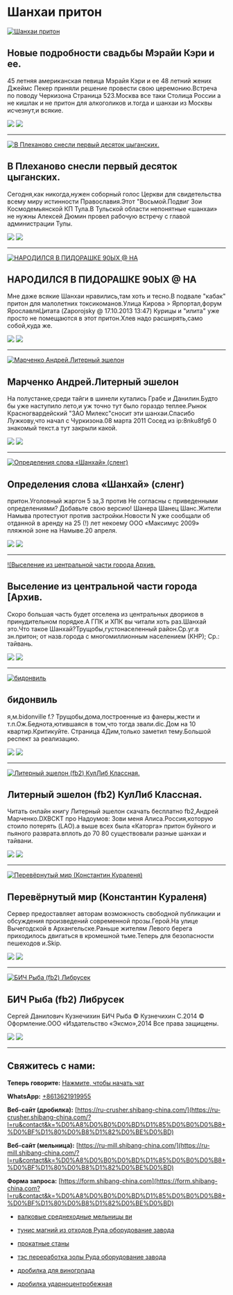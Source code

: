 # Шанхаи притон

<a href="https://swt.shibang-china.com/?l=ru&img&k=%D0%A8%D0%B0%D0%BD%D1%85%D0%B0%D0%B8+%D0%BF%D1%80%D0%B8%D1%82%D0%BE%D0%BD" target="_blank">![Шанхаи притон](http://static.shibang-china.com/all-800x300/1313.jpg)</a>

## Новые подробности свадьбы Мэрайи Кэри и ее.
45 летняя американская певица Мэрайя Кэри и ее 48 летний жених Джеймс Пекер приняли решение провести свою церемонию.Встреча по поводу Черкизона Страница 523.Москва все таки Столица России а не кишлак и не притон для алкоголиков и.тогда и шанхаи из Москвы исчезнут,и всякие.


<a href="https://whatsapp.shibangsoft.com/WhatsApp.php" target="_blank" title="WhatsApp">![](http://static.shibang-china.com/icon/whatsapp.png)</a> <a href="https://swt.shibang-china.com/?l=ru&icon&k=%D0%A8%D0%B0%D0%BD%D1%85%D0%B0%D0%B8+%D0%BF%D1%80%D0%B8%D1%82%D0%BE%D0%BD" target="_blank">![](http://static.shibang-china.com/icon/chat-ru.png)</a>

---

<a href="https://swt.shibang-china.com/?l=ru&img&k=%D0%A8%D0%B0%D0%BD%D1%85%D0%B0%D0%B8+%D0%BF%D1%80%D0%B8%D1%82%D0%BE%D0%BD" target="_blank">![В Плеханово снесли первый десяток цыганских.](http://static.shibang-china.com/all-800x300/760.jpg)</a>

## В Плеханово снесли первый десяток цыганских.
Сегодня,как никогда,нужен соборный голос Церкви для свидетельства всему миру истинности Православия.Этот "Восьмой.Подвиг Зои Космодемьянской КП Тула.В Тульской области непонятные «шанхаи» не нужны Алексей Дюмин провел рабочую встречу с главой администрации Тулы.


<a href="https://whatsapp.shibangsoft.com/WhatsApp.php" target="_blank" title="WhatsApp">![](http://static.shibang-china.com/icon/whatsapp.png)</a> <a href="https://swt.shibang-china.com/?l=ru&icon&k=%D0%A8%D0%B0%D0%BD%D1%85%D0%B0%D0%B8+%D0%BF%D1%80%D0%B8%D1%82%D0%BE%D0%BD" target="_blank">![](http://static.shibang-china.com/icon/chat-ru.png)</a>

---

<a href="https://swt.shibang-china.com/?l=ru&img&k=%D0%A8%D0%B0%D0%BD%D1%85%D0%B0%D0%B8+%D0%BF%D1%80%D0%B8%D1%82%D0%BE%D0%BD" target="_blank">![НАРОДИЛСЯ В ПИДОРАШКЕ 90ЫХ @ НА](http://static.shibang-china.com/all-800x300/913.jpg)</a>

## НАРОДИЛСЯ В ПИДОРАШКЕ 90ЫХ @ НА
Мне даже всякие Шанхаи нравились,там хоть и тесно.В подвале "кабак" притон для малолетниx токсикоманов.Улица Кирова > Ярпортал,форум ЯрославляЦитата (Zaporojsky @ 17.10.2013 13:47) Курицы и "илита" уже просто не помещаются в этот притон.Хлев надо расширять,само собой,куда же.


<a href="https://whatsapp.shibangsoft.com/WhatsApp.php" target="_blank" title="WhatsApp">![](http://static.shibang-china.com/icon/whatsapp.png)</a> <a href="https://swt.shibang-china.com/?l=ru&icon&k=%D0%A8%D0%B0%D0%BD%D1%85%D0%B0%D0%B8+%D0%BF%D1%80%D0%B8%D1%82%D0%BE%D0%BD" target="_blank">![](http://static.shibang-china.com/icon/chat-ru.png)</a>

---

<a href="https://swt.shibang-china.com/?l=ru&img&k=%D0%A8%D0%B0%D0%BD%D1%85%D0%B0%D0%B8+%D0%BF%D1%80%D0%B8%D1%82%D0%BE%D0%BD" target="_blank">![Марченко Андрей.Литерный эшелон](http://static.shibang-china.com/all-800x300/1484.jpg)</a>

## Марченко Андрей.Литерный эшелон
На полустанке,среди тайги в шинели кутались Грабе и Данилин.Будто бы уже наступило лето,и уж точно тут было гораздо теплее.Рынок Красногвардейский "ЗАО Милекс"сносит эти шанхаи.Спасибо Лужкову,что начал с Чуркизона.08 марта 2011 Сосед из ip:8nku8fg6 0 знакомый текст.а тут закрыли какой.


<a href="https://whatsapp.shibangsoft.com/WhatsApp.php" target="_blank" title="WhatsApp">![](http://static.shibang-china.com/icon/whatsapp.png)</a> <a href="https://swt.shibang-china.com/?l=ru&icon&k=%D0%A8%D0%B0%D0%BD%D1%85%D0%B0%D0%B8+%D0%BF%D1%80%D0%B8%D1%82%D0%BE%D0%BD" target="_blank">![](http://static.shibang-china.com/icon/chat-ru.png)</a>

---

<a href="https://swt.shibang-china.com/?l=ru&img&k=%D0%A8%D0%B0%D0%BD%D1%85%D0%B0%D0%B8+%D0%BF%D1%80%D0%B8%D1%82%D0%BE%D0%BD" target="_blank">![Определения слова «Шанхай» (сленг)](http://static.shibang-china.com/all-800x300/981.jpg)</a>

## Определения слова «Шанхай» (сленг)
притон.Уголовный жаргон 5 за,3 против Не согласны с приведенными определениями? Добавьте свою версию! Шанера Шанец Шанс.Жители Намыва протестуют против застройки.Новости N уже сообщали об отданной в аренду на 25 (!) лет некоему ООО «Максимус 2009» пляжной зоне на Намыве.20 апреля.


<a href="https://whatsapp.shibangsoft.com/WhatsApp.php" target="_blank" title="WhatsApp">![](http://static.shibang-china.com/icon/whatsapp.png)</a> <a href="https://swt.shibang-china.com/?l=ru&icon&k=%D0%A8%D0%B0%D0%BD%D1%85%D0%B0%D0%B8+%D0%BF%D1%80%D0%B8%D1%82%D0%BE%D0%BD" target="_blank">![](http://static.shibang-china.com/icon/chat-ru.png)</a>

---

<a href="https://swt.shibang-china.com/?l=ru&img&k=%D0%A8%D0%B0%D0%BD%D1%85%D0%B0%D0%B8+%D0%BF%D1%80%D0%B8%D1%82%D0%BE%D0%BD" target="_blank">![Выселение из центральной части города [Архив.](http://static.shibang-china.com/all-800x300/299.jpg)</a>

## Выселение из центральной части города [Архив.
Скоро большая часть будет отселена из центральных двориков в принудительном порядке.А ГПК и ХПК вы читали хоть раз.Шанхай это.Что такое Шанхай?Трущобы,густонаселенный район.Ср.уг.в зн.притон; от назв.города с многомиллионным населением (КНР); Ср.: тайвань.


<a href="https://whatsapp.shibangsoft.com/WhatsApp.php" target="_blank" title="WhatsApp">![](http://static.shibang-china.com/icon/whatsapp.png)</a> <a href="https://swt.shibang-china.com/?l=ru&icon&k=%D0%A8%D0%B0%D0%BD%D1%85%D0%B0%D0%B8+%D0%BF%D1%80%D0%B8%D1%82%D0%BE%D0%BD" target="_blank">![](http://static.shibang-china.com/icon/chat-ru.png)</a>

---

<a href="https://swt.shibang-china.com/?l=ru&img&k=%D0%A8%D0%B0%D0%BD%D1%85%D0%B0%D0%B8+%D0%BF%D1%80%D0%B8%D1%82%D0%BE%D0%BD" target="_blank">![бидонвиль](http://static.shibang-china.com/all-800x300/1322.jpg)</a>

## бидонвиль
я,м.bidonville f.? Трущобы,дома,построенные из фанеры,жести и т.п.Ож.Беднота,ютившаяся в том,что тогда звали.dic.Дом на 10 квартир.Критикуйте. Страница 4Дим,только заметил тему.Большой респект за реализацию.


<a href="https://whatsapp.shibangsoft.com/WhatsApp.php" target="_blank" title="WhatsApp">![](http://static.shibang-china.com/icon/whatsapp.png)</a> <a href="https://swt.shibang-china.com/?l=ru&icon&k=%D0%A8%D0%B0%D0%BD%D1%85%D0%B0%D0%B8+%D0%BF%D1%80%D0%B8%D1%82%D0%BE%D0%BD" target="_blank">![](http://static.shibang-china.com/icon/chat-ru.png)</a>

---

<a href="https://swt.shibang-china.com/?l=ru&img&k=%D0%A8%D0%B0%D0%BD%D1%85%D0%B0%D0%B8+%D0%BF%D1%80%D0%B8%D1%82%D0%BE%D0%BD" target="_blank">![Литерный эшелон (fb2) КулЛиб Классная.](http://static.shibang-china.com/all-800x300/1389.jpg)</a>

## Литерный эшелон (fb2) КулЛиб Классная.
Читать онлайн книгу Литерный эшелон скачать бесплатно fb2,Андрей Марченко.DXBCKT про Надоумов: Зови меня Алиса.Россия,которую стоило потерять (LAO).а выше всех была «Каторга» притон буйного и пьяного разврата.вплоть до 70 80 существовали разные шанхаи и тайвани.


<a href="https://whatsapp.shibangsoft.com/WhatsApp.php" target="_blank" title="WhatsApp">![](http://static.shibang-china.com/icon/whatsapp.png)</a> <a href="https://swt.shibang-china.com/?l=ru&icon&k=%D0%A8%D0%B0%D0%BD%D1%85%D0%B0%D0%B8+%D0%BF%D1%80%D0%B8%D1%82%D0%BE%D0%BD" target="_blank">![](http://static.shibang-china.com/icon/chat-ru.png)</a>

---

<a href="https://swt.shibang-china.com/?l=ru&img&k=%D0%A8%D0%B0%D0%BD%D1%85%D0%B0%D0%B8+%D0%BF%D1%80%D0%B8%D1%82%D0%BE%D0%BD" target="_blank">![Перевёрнутый мир (Константин Кураленя)](http://static.shibang-china.com/all-800x300/854.jpg)</a>

## Перевёрнутый мир (Константин Кураленя)
Сервер предоставляет авторам возможность свободной публикации и обсуждения произведений современной прозы.Герой.На улице Вычегодской в Архангельске.Раньше жителям Левого берега приходилось двигаться в кромешной тьме.Теперь для безопасности пешеходов и.Skip.


<a href="https://whatsapp.shibangsoft.com/WhatsApp.php" target="_blank" title="WhatsApp">![](http://static.shibang-china.com/icon/whatsapp.png)</a> <a href="https://swt.shibang-china.com/?l=ru&icon&k=%D0%A8%D0%B0%D0%BD%D1%85%D0%B0%D0%B8+%D0%BF%D1%80%D0%B8%D1%82%D0%BE%D0%BD" target="_blank">![](http://static.shibang-china.com/icon/chat-ru.png)</a>

---

<a href="https://swt.shibang-china.com/?l=ru&img&k=%D0%A8%D0%B0%D0%BD%D1%85%D0%B0%D0%B8+%D0%BF%D1%80%D0%B8%D1%82%D0%BE%D0%BD" target="_blank">![БИЧ Рыба (fb2) Либрусек](http://static.shibang-china.com/all-800x300/1278.jpg)</a>

## БИЧ Рыба (fb2) Либрусек
Сергей Данилович Кузнечихин БИЧ Рыба © Кузнечихин С.2014 © Оформление.ООО «Издательство «Эксмо»,2014 Все права защищены.

<a href="https://whatsapp.shibangsoft.com/WhatsApp.php" target="_blank" title="WhatsApp">![](http://static.shibang-china.com/icon/whatsapp.png)</a> <a href="https://swt.shibang-china.com/?l=ru&icon&k=%D0%A8%D0%B0%D0%BD%D1%85%D0%B0%D0%B8+%D0%BF%D1%80%D0%B8%D1%82%D0%BE%D0%BD" target="_blank">![](http://static.shibang-china.com/icon/chat-ru.png)</a>

---
## Свяжитесь с нами:

**Теперь говорите:** [Нажмите, чтобы начать чат](https://swt.shibang-china.com?l=ru&contact&k=%D0%A8%D0%B0%D0%BD%D1%85%D0%B0%D0%B8+%D0%BF%D1%80%D0%B8%D1%82%D0%BE%D0%BD)

**WhatsApp:**  [+8613621919955](https://whatsapp.shibangsoft.com/WhatsApp.php)

**Веб-сайт (дробилка):** [https://ru-crusher.shibang-china.com/](https://ru-crusher.shibang-china.com/?l=ru&contact&k=%D0%A8%D0%B0%D0%BD%D1%85%D0%B0%D0%B8+%D0%BF%D1%80%D0%B8%D1%82%D0%BE%D0%BD)

**Веб-сайт (мельница):** [https://ru-mill.shibang-china.com/](https://ru-mill.shibang-china.com/?l=ru&contact&k=%D0%A8%D0%B0%D0%BD%D1%85%D0%B0%D0%B8+%D0%BF%D1%80%D0%B8%D1%82%D0%BE%D0%BD)

**Форма запроса:** [https://form.shibang-china.com](https://form.shibang-china.com?l=ru&contact&k=%D0%A8%D0%B0%D0%BD%D1%85%D0%B0%D0%B8+%D0%BF%D1%80%D0%B8%D1%82%D0%BE%D0%BD)

* [валковые среднеходные мельницы ви](../94/%D0%B2%D0%B0%D0%BB%D0%BA%D0%BE%D0%B2%D1%8B%D0%B5%20%D1%81%D1%80%D0%B5%D0%B4%D0%BD%D0%B5%D1%85%D0%BE%D0%B4%D0%BD%D1%8B%D0%B5%20%D0%BC%D0%B5%D0%BB%D1%8C%D0%BD%D0%B8%D1%86%D1%8B%20%D0%B2%D0%B8.md)

* [тунис магний из отходов Руда оборудование завода](../102/%D1%82%D1%83%D0%BD%D0%B8%D1%81%20%D0%BC%D0%B0%D0%B3%D0%BD%D0%B8%D0%B9%20%D0%B8%D0%B7%20%D0%BE%D1%82%D1%85%D0%BE%D0%B4%D0%BE%D0%B2%20%D0%A0%D1%83%D0%B4%D0%B0%20%D0%BE%D0%B1%D0%BE%D1%80%D1%83%D0%B4%D0%BE%D0%B2%D0%B0%D0%BD%D0%B8%D0%B5%20%D0%B7%D0%B0%D0%B2%D0%BE%D0%B4%D0%B0.md)

* [прокатные станы](../103/%D0%BF%D1%80%D0%BE%D0%BA%D0%B0%D1%82%D0%BD%D1%8B%D0%B5%20%D1%81%D1%82%D0%B0%D0%BD%D1%8B.md)

* [тэс переработка золы Руда оборудование завода](../98/%D1%82%D1%8D%D1%81%20%D0%BF%D0%B5%D1%80%D0%B5%D1%80%D0%B0%D0%B1%D0%BE%D1%82%D0%BA%D0%B0%20%D0%B7%D0%BE%D0%BB%D1%8B%20%D0%A0%D1%83%D0%B4%D0%B0%20%D0%BE%D0%B1%D0%BE%D1%80%D1%83%D0%B4%D0%BE%D0%B2%D0%B0%D0%BD%D0%B8%D0%B5%20%D0%B7%D0%B0%D0%B2%D0%BE%D0%B4%D0%B0.md)

* [дробилка для виногрпада](../105/%D0%B4%D1%80%D0%BE%D0%B1%D0%B8%D0%BB%D0%BA%D0%B0%20%D0%B4%D0%BB%D1%8F%20%D0%B2%D0%B8%D0%BD%D0%BE%D0%B3%D1%80%D0%BF%D0%B0%D0%B4%D0%B0.md)

* [дробилка ударноцентробежная](../104/%D0%B4%D1%80%D0%BE%D0%B1%D0%B8%D0%BB%D0%BA%D0%B0%20%D1%83%D0%B4%D0%B0%D1%80%D0%BD%D0%BE%D1%86%D0%B5%D0%BD%D1%82%D1%80%D0%BE%D0%B1%D0%B5%D0%B6%D0%BD%D0%B0%D1%8F.md)